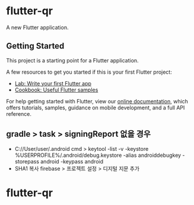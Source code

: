 # flutter-qr

A new Flutter application.

## Getting Started

This project is a starting point for a Flutter application.

A few resources to get you started if this is your first Flutter project:

- [Lab: Write your first Flutter app](https://flutter.dev/docs/get-started/codelab)
- [Cookbook: Useful Flutter samples](https://flutter.dev/docs/cookbook)

For help getting started with Flutter, view our
[online documentation](https://flutter.dev/docs), which offers tutorials,
samples, guidance on mobile development, and a full API reference.

## gradle > task > signingReport 없을 경우
- C://User/user/.android cmd > keytool -list -v -keystore %USERPROFILE%/.android/debug.keystore -alias androiddebugkey -storepass android -keypass android
- SHA1 복사 firebase > 프로젝트 설정 > 디지털 지문 추가

# flutter-qr
